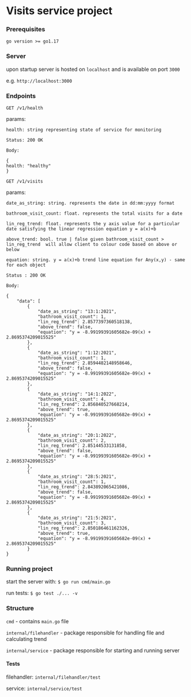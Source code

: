 # Visits service project

### Prerequisites

`go version >= go1.17`

### Server
upon startup
server is hosted on `localhost` and is available on port
`3000`

e.g. `http://localhost:3000`

### Endpoints

`GET /v1/health`

params:

`health: string representing state of service for monitoring`

```
Status: 200 OK

Body:

{
health: "healthy"
}
```

`GET /v1/visits`

params:

`date_as_string: string. represents the date in dd:mm:yyyy format`

`bathroom_visit_count: float. represents the total visits for a date`

`lin_reg_trend: float. represents the y axis value for a particular date satisfying the linear regression
equation y = a(x)+b`

`above_trend: bool. true | false given bathroom_visit_count > lin_reg_trend 
will allow client to colour code based on above or below`

`equation: string. y = a(x)+b trend line equation for Any(x,y) - same for each object`
```
Status : 200 OK

Body:

{
    "data": [
        {
            "date_as_string": "13:1:2021",
            "bathroom_visit_count": 1,
            "lin_reg_trend": 2.8577397360518138,
            "above_trend": false,
            "equation": "y = -8.99199391605682e-09(x) + 2.8695374209015525"
        },
        {
            "date_as_string": "1:12:2021",
            "bathroom_visit_count": 1,
            "lin_reg_trend": 2.8594482148958646,
            "above_trend": false,
            "equation": "y = -8.99199391605682e-09(x) + 2.8695374209015525"
        },
        {
            "date_as_string": "14:1:2022",
            "bathroom_visit_count": 4,
            "lin_reg_trend": 2.856840527668214,
            "above_trend": true,
            "equation": "y = -8.99199391605682e-09(x) + 2.8695374209015525"
        },
        {
            "date_as_string": "20:1:2022",
            "bathroom_visit_count": 2,
            "lin_reg_trend": 2.85144533131858,
            "above_trend": false,
            "equation": "y = -8.99199391605682e-09(x) + 2.8695374209015525"
        },
        {
            "date_as_string": "28:5:2021",
            "bathroom_visit_count": 1,
            "lin_reg_trend": 2.843892065421086,
            "above_trend": false,
            "equation": "y = -8.99199391605682e-09(x) + 2.8695374209015525"
        },
        {
            "date_as_string": "21:5:2021",
            "bathroom_visit_count": 3,
            "lin_reg_trend": 2.850186461162326,
            "above_trend": true,
            "equation": "y = -8.99199391605682e-09(x) + 2.8695374209015525"
        }
}
```

### Running project
start the server with:
`$ go run cmd/main.go`

run tests:
`$ go test ./... -v`



### Structure

`cmd` - contains `main.go` file

`internal/filehandler` - package responsible for 
handling file and calculating trend

`internal/service` - package responsible for starting
and running server

#### Tests
filehandler: `internal/filehandler/test`

service: `internal/service/test`
